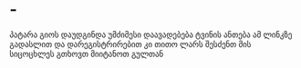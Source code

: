 # -
პატარა გიოს დაუდგინდა უმძიმესი დაავადებება  ტვინის ანთება ამ ლინკზე გადასლით და დარეგისტრირებით კი თითო ლარს შესძენთ მის სიცოცხლეს გთხოვთ მიიტანოთ გულთან
